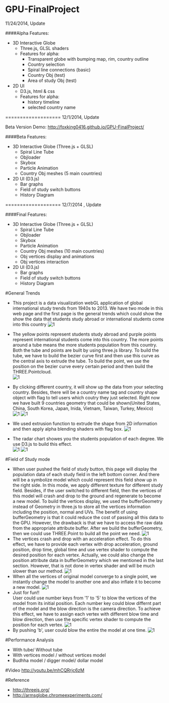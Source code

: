 GPU-FinalProject
================
11/24/2014, Update

####Alpha Features:

* 3D Interactive Globe
  - Three.js, GLSL shaders
  - Features for alpha: 
    - Transparent globe with bumping map, rim, country outline
    - Country selection
    - Spiral line connections (basic)
    - Country Obj (test)
    - Area of study Obj (test)
* 2D UI
  - D3.js, html & css
  - Features for alpha:
    - history timeline
    - selected country name

===================
12/1/2014, Update

Beta Version Demo: http://foxking0416.github.io/GPU-FinalProject/

####Beta Features:
* 3D Interactive Globe (Three.js + GLSL)
  - Spiral Line Tube
  - Objloader
  - Skybox
  - Particle Animation
  - Country Obj meshes (5 main countries)
* 2D UI (D3.js)
  - Bar graphs
  - Field of study switch buttons
  - History Diagram

 ===================
 12/7/2014 , Update
 
 ####Final Features:
* 3D Interactive Globe (Three.js + GLSL)
  - Spiral Line Tube
  - Objloader
  - Skybox
  - Particle Animation
  - Country Obj meshes (10 main countries)
  - Obj vertices display and animations
  - Obj vertices interaction
* 2D UI (D3.js)
  - Bar graphs
  - Field of study switch buttons
  - History Diagram

#General Trends
* This project is a data visualization webGL application of global international study trends from 1940s to 2013.
We have two mode in this web page and the first page is the general trends which could show the show the data that students study abroad or international students come into this country
![1](images/Readme1.png)

* The yellow points represent students study abroad and purple points represent international students come into this country. 
The more points around a tube means the more students population from this country. Both the tube and points are built by using three.js library. 
To build the tube, we have to build the bezier curve first and then use this curve as the central axis to extrude the tube. 
To build the point, we use the position on the bezier curve every certain period and then build the THREE.Pointcloud.  
![1](images/Readme2.png)
* By clicking different country, it will show up the data from your selecting country. 
Besides, there will be a country name tag and country shape object with flag to tell users which coutry they just selected.
Right now we have built 9 countries geometry that could be shown(United States, China, South Korea, Japan, Inida, Vietnam, Taiwan, Turkey, Mexico)  
![1](images/Readme3.png)
![1](images/Readme4.png)
* We used extrusion function to extrude the shape from 2D information and then apply alpha blending shaders with flag box. 
![1](images/Readme12.png)
* The radar chart showes you the students population of each degree. We use D3.js to build this effect.  
![1](images/Readme5.png)
![1](images/Readme6.png)

#Field of Study mode
* When user pushed the field of study button, this page will display the population data of each study field in the left bottom corner. 
And there will be a symbolize model which could represent this field show up in the right side. In this mode, we apply different texture for different 
study field. Besides, if the user switched to different field,
then the vertices of this model will crash and drop to the ground and regenerate to become a new model. To build the vertices display, 
we used the bufferGeometry instead of Geometry in three.js to store all the vertices information including the position, normal and UVs. 
The benefit of using bufferGeometry is that it could reduce the cost of passing all this data to the GPU. However, 
the drawback is that we have to access the raw data from the appropriate attribute buffer.
After we build the bufferGeometry, then we could use THREE.Point to build all the point we need.
![1](images/Readme7a.png)
* The vertices crash and drop with an acceleration effect. 
To do this effect, we have to provide each vertex with drop acceleration, ground position, drop time, global time and use vertex shader to compute the desired position for each vertex.
Actually, we could also change the position attribute data in bufferGeometry which we mentioned in the last section. However, that is not done in vertex shader and will be much slower than our method.
![1](images/Readme8.png)
* When all the vertices of original model converge to a single point, we instantly change the model to another one and also inflate it to become a new model.
![1](images/Readme9.png)
* Just for fun!!  
User could use number keys from '1' to '5' to blow the vertices of the model from its initial position. 
Each number key could blow differnt part of the model and the blow direction is the camera direction.
To achieve this effect, we have to assign each vertex with different blow time and blow direction, then use the specific vertex shader to compute the position for each vertex.
![1](images/Readme10.png)
* By pushing 'b', user could blow the entire the model at one time. 
![1](images/Readme11.png)

#Performance Analysis
* With tube/ Without tube
* With vertices model / without vertices model
* Budhha model / digger model/ dollar model

#Video
http://youtu.be/mhCQRrjc6zM

#Reference
* http://threejs.org/
* http://armsglobe.chromeexperiments.com/